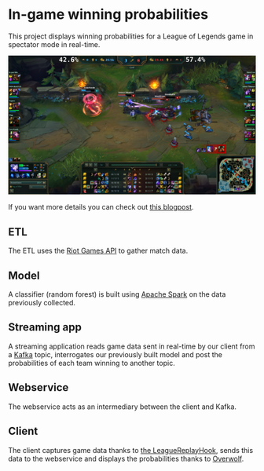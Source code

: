 # In-game winning probabilities

This project displays winning probabilities for a League of Legends game in spectator mode in real-time.

![](screenshot.png)

If you want more details you can check out [this blogpost](https://benfradet.github.io/blog/2016/10/22/riot-games-2016-hackathon).

## ETL

The ETL uses the [Riot Games API](https://developer.riotgames.com/) to gather match data.

## Model

A classifier (random forest) is built using [Apache Spark](http://spark.apache.org/) on the data previously collected.

## Streaming app

A streaming application reads game data sent in real-time by our client from a [Kafka](http://kafka.apache.org/) topic,
interrogates our previously built model and post the probabilities of each team winning to another topic.

## Webservice

The webservice acts as an intermediary between the client and Kafka.

## Client

The client captures game data thanks to [the LeagueReplayHook](https://developer.riotgames.com/), sends this data to the webservice
and displays the probabilities thanks to [Overwolf](http://www.overwolf.com/index.html).
